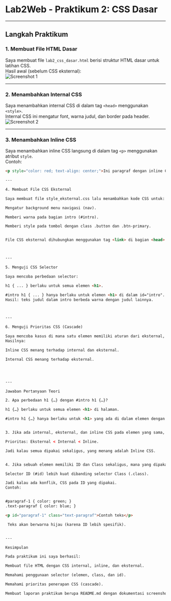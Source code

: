 # Lab2Web - Praktikum 2: CSS Dasar

---

## Langkah Praktikum

### 1. Membuat File HTML Dasar
Saya membuat file `lab2_css_dasar.html` berisi struktur HTML dasar untuk latihan CSS.  
Hasil awal (sebelum CSS eksternal):  
![Screenshot 1](screenshots/01-html-dasar.png)

---

### 2. Menambahkan Internal CSS
Saya menambahkan internal CSS di dalam tag `<head>` menggunakan `<style>`.  
Internal CSS ini mengatur font, warna judul, dan border pada header.  
![Screenshot 2](screenshots/02-internal.png)

---

### 3. Menambahkan Inline CSS
Saya menambahkan inline CSS langsung di dalam tag `<p>` menggunakan atribut `style`.  
Contoh:  
```html
<p style="color: red; text-align: center;">Ini paragraf dengan inline CSS</p>

---

4. Membuat File CSS Eksternal

Saya membuat file style_eksternal.css lalu menambahkan kode CSS untuk:

Mengatur background menu navigasi (nav).

Memberi warna pada bagian intro (#intro).

Memberi style pada tombol dengan class .button dan .btn-primary.


File CSS eksternal dihubungkan menggunakan tag <link> di bagian <head>.



---

5. Menguji CSS Selector

Saya mencoba perbedaan selector:

h1 { ... } berlaku untuk semua elemen <h1>.

#intro h1 { ... } hanya berlaku untuk elemen <h1> di dalam id="intro".
Hasil: teks judul dalam intro berbeda warna dengan judul lainnya.



---

6. Menguji Prioritas CSS (Cascade)

Saya mencoba kasus di mana satu elemen memiliki aturan dari eksternal, internal, dan inline CSS sekaligus.
Hasilnya:

Inline CSS menang terhadap internal dan eksternal.

Internal CSS menang terhadap eksternal.




---

Jawaban Pertanyaan Teori

2. Apa perbedaan h1 {…} dengan #intro h1 {…}?

h1 {…} berlaku untuk semua elemen <h1> di halaman.

#intro h1 {…} hanya berlaku untuk <h1> yang ada di dalam elemen dengan id="intro".


3. Jika ada internal, eksternal, dan inline CSS pada elemen yang sama, mana yang ditampilkan?

Prioritas: Eksternal < Internal < Inline.

Jadi kalau semua dipakai sekaligus, yang menang adalah Inline CSS.


4. Jika sebuah elemen memiliki ID dan Class sekaligus, mana yang dipakai?

Selector ID (#id) lebih kuat dibanding selector Class (.class).

Jadi kalau ada konflik, CSS pada ID yang dipakai.
Contoh:


#paragraf-1 { color: green; }
.text-paragraf { color: blue; }

<p id="paragraf-1" class="text-paragraf">Contoh teks</p>

 Teks akan berwarna hijau (karena ID lebih spesifik).


---

Kesimpulan

Pada praktikum ini saya berhasil:

Membuat file HTML dengan CSS internal, inline, dan eksternal.

Memahami penggunaan selector (elemen, class, dan id).

Memahami prioritas penerapan CSS (cascade).

Membuat laporan praktikum berupa README.md dengan dokumentasi screenshot.
